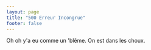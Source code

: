 ```yaml
---
layout: page
title: "500 Erreur Incongrue"
footer: false
---
```

Oh oh y'a eu comme un 'blême. On est dans les choux.
